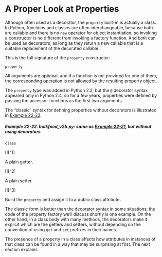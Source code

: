# A Proper Look at Properties

Although often used as a decorator, the `property` built-in is actually a class. In Python, functions and classes are often interchangeable, because both are callable and there is no `new` operator for object instantiation, so invoking a constructor is no different from invoking a factory function. And both can be used as decorators, as long as they return a new callable that is a suitable replacement of the decorated callable.

This is the full signature of the `property` constructor:

```
property
```

All arguments are optional, and if a function is not provided for one of them, the corresponding operation is not allowed by the resulting property object.

The `property` type was added in Python 2.2, but the `@` decorator syntax appeared only in Python 2.4, so for a few years, properties were defined by passing the accessor functions as the first two arguments.

The “classic” syntax for defining properties without decorators is illustrated in [Example 22-22](#lineitem_class_v2b).

##### Example 22-22. bulkfood_v2b.py: same as [Example 22-21](#lineitem_class_v2), but without using decorators

```
class
```

[![^1]

A plain getter.

[![^2]

A plain setter.

[![^3]

Build the `property` and assign it to a public class attribute.

The classic form is better than the decorator syntax in some situations; the code of the property factory we’ll discuss shortly is one example. On the other hand, in a class body with many methods, the decorators make it explicit which are the getters and setters, without depending on the convention of using `get` and `set` prefixes in their names.

The presence of a property in a class affects how attributes in instances of that class can be found in a way that may be surprising at first. The next section explains.
